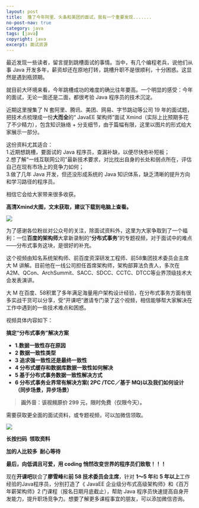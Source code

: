 ```yaml
---
layout: post
title:  撸了今年阿里、头条和美团的面试，我有一个重要发现.......
no-post-nav: true
category: java
tags: [java]
copyright: java
excerpt: 面试资源
---
```


最近发现一些读者，留言提到跳槽面试的事情。当中，有几个编程老兵，说他们从事 Java 开发多年，薪资却还在原地打转，跳槽升职不是很顺利，十分困惑。这显然是遇到瓶颈期。

就目前大环境来看，今年跳槽成功的难度的确比往年要高。一个明显的感受：今年的面试，无论一面还是二面，都很考验 Java 程序员的技术沉淀。

近期这里搜集了 N 套阿里、腾讯、美团、网易、字节跳动等公司 19 年的面试题，把技术点梳理成一份**大而全**的“ JavaEE 架构师”面试 Xmind（实际上比预期多花了不少精力），包含知识脉络 + 分支细节，由于篇幅有限，这里以图片的形式给大家展示一部分。

这份资料尤其适合：   
1.近期想跳槽，要面试的 Java 程序员，查漏补缺，以便尽快弥补短板；  
2.想了解“一线互联网公司”最新技术要求，对比找出自身的长处和弱点所在，评估自己在现有市场上的竞争力如何；  
3.做了几年 Java 开发，但还没形成系统的 Java 知识体系，缺乏清晰的提升方向和学习路径的程序员。  

相信它会给大家带来很多收获。

**高清Xmind大图，文末获取，建议下载到电脑上查看。**

![](https://favorites.ren/assets/images/2019/it/guangg01.jpeg)

为了感谢各位粉丝对公众号的关注，除面试资料外，这里为大家争取到了一个福利：一位**百度的架构师**大拿新录制的“**分布式事务**”的专题视频，对于面试中的难点——分布式事务这块，是很好的补充。

这个视频由知名系统架构师、前百度资深研发工程师、前58集团技术委员会主席大 M 讲解。目前他在一线公司担任首席架构师，架构部算法负责人，多次在A2M、QCon、ArchSummit、SACC、SDCC、CCTC、DTCC等业界顶级技术大会发表演讲。

大 M 在百度、58积累了多年满足海量用户架构设计经验，在分布式事务方面有很多实战干货可以分享，受“开课吧”邀请专门录了这个视频，相信能够帮大家解决在工作中遇到的一些技术难点和困惑。

视频具体内容如下：

**搞定“分布式事务”解决方案**

- **1.数据一致性存在原因**     
- **2 数据一致性类型**  
- **3 追求强一致性还是最终一致性**  
- **4 分布式缓存和数据库数据一致性如何解决**  
- **5 基于分布式事务数据一致性解决方式**  
- **6 分布式事务业界常有解决方案( 2PC /TCC／基于 MQ)以及我们如何设计（同步场景，异步场景）**  

>**画外音：该视频原价 299 元，限时免费（仅限今天）。**

需要获取更全面的面试资料，或专题视频，可以加微信领取。  

![](http://favorites.ren/assets/images/2019/it/guanggao12.jpeg)

**长按扫码  领取资料**

**加的人比较多  耐心等待**

**最后，向低调且可爱，用 coding 悄然改变世界的程序员们致敬！！！**

现在**开课吧**联合了**廖雪峰**和**前 58 技术委员会主席**，针对 **1～5 年**和 **5 年以上**工作经验的Java程序员，分别打造了《 JavaEE 企业级分布式高级架构师》和《百万年薪架构师》2 门课程（报名日期月底截止），帮助 Java 程序员快速提高自身开发能力，提升职场竞争力。想要了解更多课程事宜的朋友，可以添加微信咨询。
